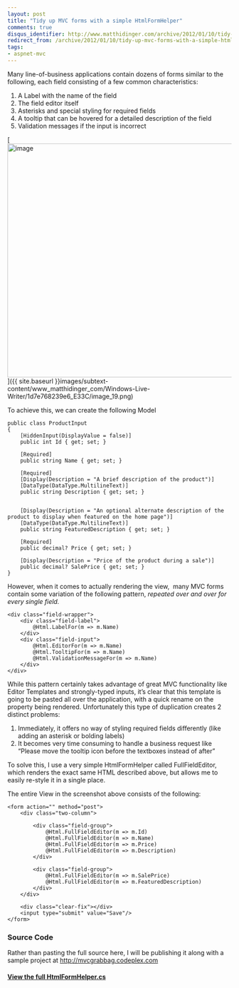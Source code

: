 ```yaml
---
layout: post
title: "Tidy up MVC forms with a simple HtmlFormHelper"
comments: true
disqus_identifier: http://www.matthidinger.com/archive/2012/01/10/tidy-up-mvc-forms-with-a-simple-htmlformhelper.aspx
redirect_from: /archive/2012/01/10/tidy-up-mvc-forms-with-a-simple-htmlformhelper.aspx/
tags: 
- aspnet-mvc
---
```

Many line-of-business applications contain dozens of forms similar to the following, each field consisting of a few common characteristics:

1.  A Label with the name of the field
2.  The field editor itself
3.  Asterisks and special styling for required fields
4.  A tooltip that can be hovered for a detailed description of the field
5.  Validation messages if the input is incorrect

[<img src="{{ site.baseurl }}images/subtext-content/www_matthidinger_com/Windows-Live-Writer/1d7e768239e6_E33C/image_thumb_8.png" title="image" alt="image" width="698" height="524" />]({{ site.baseurl }}images/subtext-content/www_matthidinger_com/Windows-Live-Writer/1d7e768239e6_E33C/image_19.png)

To achieve this, we can create the following Model

``` brush:
public class ProductInput
{
    [HiddenInput(DisplayValue = false)]
    public int Id { get; set; }

    [Required]
    public string Name { get; set; }

    [Required]
    [Display(Description = "A brief description of the product")]
    [DataType(DataType.MultilineText)]
    public string Description { get; set; }


    [Display(Description = "An optional alternate description of the product to display when featured on the home page")]
    [DataType(DataType.MultilineText)]
    public string FeaturedDescription { get; set; }

    [Required]
    public decimal? Price { get; set; }

    [Display(Description = "Price of the product during a sale")]
    public decimal? SalePrice { get; set; }
}
```

However, when it comes to actually rendering the view,  many MVC forms contain some variation of the following pattern, *repeated over and over for every single field.*

``` brush:
<div class="field-wrapper">
    <div class="field-label">
        @Html.LabelFor(m => m.Name)
    </div>
    <div class="field-input">
        @Html.EditorFor(m => m.Name)
        @Html.TooltipFor(m => m.Name)
        @Html.ValidationMessageFor(m => m.Name)
    </div>
</div>
```

While this pattern certainly takes advantage of great MVC functionality like Editor Templates and strongly-typed inputs, it’s clear that this template is going to be pasted all over the application, with a quick rename on the property being rendered. Unfortunately this type of duplication creates 2 distinct problems:

1.  Immediately, it offers no way of styling required fields differently (like adding an asterisk or bolding labels)
2.  It becomes very time consuming to handle a business request like “Please move the tooltip icon before the textboxes instead of after”

To solve this, I use a very simple HtmlFormHelper called FullFieldEditor, which renders the exact same HTML described above, but allows me to easily re-style it in a single place.

The entire View in the screenshot above consists of the following:

``` brush:
<form action="" method="post">
    <div class="two-column">
    
        <div class="field-group">
            @Html.FullFieldEditor(m => m.Id)
            @Html.FullFieldEditor(m => m.Name)
            @Html.FullFieldEditor(m => m.Price)
            @Html.FullFieldEditor(m => m.Description)
        </div>
        
        <div class="field-group">
            @Html.FullFieldEditor(m => m.SalePrice)
            @Html.FullFieldEditor(m => m.FeaturedDescription)
        </div>
    </div>
    
    <div class="clear-fix"></div>
    <input type="submit" value="Save"/>
</form>
```

### Source Code

Rather than pasting the full source here, I will be publishing it along with a sample project at <http://mvcgrabbag.codeplex.com>

#### [View the full HtmlFormHelper.cs](http://mvcgrabbag.codeplex.com/SourceControl/changeset/view/dee469477184#MvcGrabBag.Web%2fHelpers%2fHtmlFormHelper.cs "HtmlFormHelper.cs")

 

